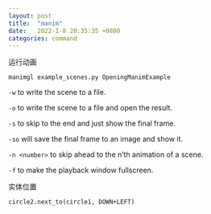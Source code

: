 ```yaml
---
layout: post
title:  "manim"
date:   2022-1-8 20:35:35 +0800
categories: command
---
```


运行动画
```
manimgl example_scenes.py OpeningManimExample
```

`-w` to write the scene to a file.

`-o` to write the scene to a file and open the result.

`-s` to skip to the end and just show the final frame.

`-so` will save the final frame to an image and show it.

`-n <number>` to skip ahead to the n’th animation of a scene.

`-f` to make the playback window fullscreen.

实体位置
```
circle2.next_to(circle1, DOWN+LEFT)
```